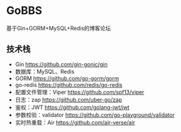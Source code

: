# GoBBS
基于Gin+GORM+MySQL+Redis的博客论坛
## 技术栈
- Gin https://github.com/gin-gonic/gin
- 数据库：MySQL、Redis
- GORM https://github.com/go-gorm/gorm
- go-redis https://github.com/redis/go-redis
- 配置文件管理：Viper https://github.com/spf13/viper
- 日志：zap https://github.com/uber-go/zap
- 鉴权：JWT https://github.com/golang-jwt/jwt
- 参数校验：validator https://github.com/go-playground/validator
- 实时热重载：Air https://github.com/air-verse/air
